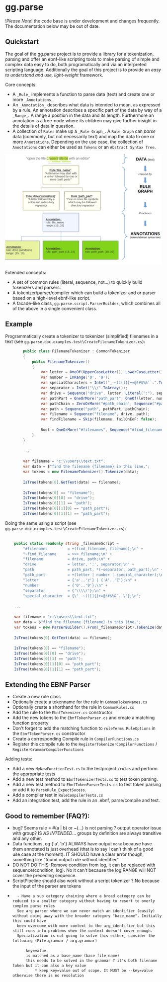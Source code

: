 
gg.parse 
=======================================================================================================================

!_Please Note_! the code base is under development and changes frequently. The documentation below may be out of date.

Quickstart
-----------------------------------------------------------------------------------------------------------------------

The goal of the gg.parse project is to provide a library for a tokenization, parsing and offer an ebnf-like scripting 
tools to make parsing of simple and complex data easy to do, both programatically and via an interpreted scripting 
language. Additionally the goal of this project is to provide an _easy to understand and use, light-weight_ framework.

Core concepts:

- A `_Rule_` implements a function to parse data (text) and create one or more `_Annotations_`.
- An `_Annotation_` describes what data is intended to mean, as expressed by a rule. An annotation describes a specific 
  part of the data by way of a `_Range_`. A range a position in the data and its length. Furthermore an annotation is a 
  tree-node where its children may give further insight in the details of data in question.
- A collection of `Rules` make up a `_Rule Graph_`. A `Rule Graph` can _parse_ data (commonly, but not necessarily 
  text)  and map the data to one or more `Annotations`. Depending on the use case, the collection of `Annotations` 
  can either be used as `Tokens` or an `Abstract Syntax Tree`.

<img src="./doc/rules_and_annotations.png">

Extended concepts:

- A set of common rules (literal, sequence, not...) to quickly build tokenizers and parsers. 
- A tokenizer/parser/compiler which can build a tokenizer and or parser based on a high-level ebnf-like script.
- A facade-like class, `gg.parse.script.ParserBuilder`, which combines all of the above in a single convenient class.

## Example

Programmatically create a tokenizer to tokenizer (simplified) filenames in a text (see 
`gg.parse.doc.examples.test\CreateFilenameTokenizer.cs`):

```csharp
        public class FilenameTokenizer : CommonTokenizer
        {
            public FilenameTokenizer()
            {
                var letter = OneOf(UpperCaseLetter(), LowerCaseLetter());
                var number = InRange('0', '9');
                var specialCharacters = InSet("_-~()[]{}+=@!#$%&'`.".ToArray());
                var separator = InSet("\\/".ToArray());
                var drive = Sequence("drive", letter, Literal(":"), separator);
                var pathPart = OneOrMore("path_part", OneOf(letter, number, specialCharacters));
                var pathChain = ZeroOrMore("#path_chain", Sequence("#path_chain_part", separator, pathPart));
                var path = Sequence("path", pathPart, pathChain);
                var filename = Sequence("filename", drive, path);
                var findFilename = Skip(filename, failOnEoF: false);

                Root = OneOrMore("#filenames", Sequence("#find_filename", findFilename, filename));
            }
        }

        ...

        var filename = "c:\\users\\text.txt";
        var data = $"find the filename {filename} in this line.";           
        var tokens = new FilenameTokenizer().Tokenize(data);
            
        IsTrue(tokens[0].GetText(data) == filename);

        IsTrue(tokens[0] == "filename");
        IsTrue(tokens[0][0] == "drive");
        IsTrue(tokens[0][1] == "path");
        IsTrue(tokens[0][1][0] == "path_part");
        IsTrue(tokens[0][1][1] == "path_part");
```

Doing the same using a script (see `gg.parse.doc.examples.test\CreateFilenameTokenizer.cs`):

```csharp

    public static readonly string _filenameScript =
        "#filenames         = +(find_filename, filename);\n" +
        "~find_filename     = >>> filename;\n" +
        "filename           = drive, path;\n" +
        "drive              = letter, ':', separator;\n" +
        "path               = path_part, *(~separator, path_part);\n" +
        "path_part          = +(letter | number | special_character);\n" +
        "letter             = {'a'..'z'} | {'A'..'Z'};\n" +
        "number             = {'0'..'9'};\n" +
        "separator          = {'\\\\/'};\n" +
        "special_character  = {\"_-~()[]{}+=@!#$%&`.'\"};\n";

    ...

    var filename = "c:\\users\\text.txt";
    var data = $"find the filename {filename} in this line.";
    var tokens = new ParserBuilder().From(_filenameScript).Tokenize(data);

    IsTrue(tokens[0].GetText(data) == filename);

    IsTrue(tokens[0] == "filename");
    IsTrue(tokens[0][0] == "drive");
    IsTrue(tokens[0][1] == "path");
    IsTrue(tokens[0][1][0] == "path_part");
    IsTrue(tokens[0][1][1] == "path_part");
```


## Extending the EBNF Parser

- Create a new rule class
- Optionally create a tokenname for the rule in `CommonTokenNames.cs`
- Optionally create a shorthand for the rule in `CommonRules.cs`
- Add the rule to the `EbnfTokenizer.cs` constructor
- Add the new tokens to the `EbnfTokenParser.cs` and create a matching function property
- Don't forget to add the matching function to `ruleTerms.RuleOptions` in the `EbnfTokenParser.cs` constructor
- Create a corresponding Compile rule in `CompilerFunctions.cs`
- Register this compile rule to the `RegisterTokenizerCompilerFunctions` / `RegisterGrammarCompilerFunctions`
 
Adding tests:

- Add a new `MyNewFunctionTest.cs` to the testproject `/rules` and perform the appropriate tests
- Add a new test method to `EbnfTokenizerTests.cs` to test token parsing.
- Add a new test method to `EbnfTokenParserTests.cs` to test token parsing or add it to `ParseRule_ExpectSucess`.
- Add a compiler test in `RuleCompilerTests.cs`
- Add an integration test, add the rule in an .ebnf, parse/compile and test.

Good to remember (FAQ?):
------------------------

- bug? Seems rule = #(a | b) or ~(...) is not parsing ? output operator issue with group?
    IS _AS INTENDED_... groups by definition are always transitive and any other.
-   Data functions, eg {'a'..'b'} ALWAYS have output `none` because have them annotated is just overhead (that is to say I can't think of a good use case at the moment).
    IT SHOULD have a clear error though, something like "found output rule without identifier".
- DO NOT DO THIS: Remove condition from log, it can be replaced with sequence(condition, log). No it can't because the log RANGE will NOT cover the preceding sequence.
- ScriptPipeline should also work without a script tokenizer ? No because the input of the parser are tokens
-   	- Have a sub category chaining where a broad category can be reduced to a smaller category without having to resort to overly complex parse rules
	    See arg parser where we can never match an identifier (easily) without doing away with the broader category "base_name". Initially this could have 
	    been overcome with more context to the arg_identifier but this still runs into problems when the context doesn't cover enough.
		Specialization is not going to solve this either, consider the following (File.grammar / arg.grammar)
			
			key=value
			is matched as a base_name (base file name) 
			this needs to be solved in the grammar ? it's both filename token but it can also a key value
				* keep key=value out of scope. It MUST be --key=value otherwise there is no resolution
